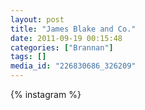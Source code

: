 ```yaml
---
layout: post
title: "James Blake and Co."
date: 2011-09-19 00:15:48
categories: ["Brannan"]
tags: []
media_id: "226830686_326209"
---
```


{% instagram %}
